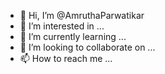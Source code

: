 - 👋 Hi, I’m @AmruthaParwatikar
- 👀 I’m interested in ...
- 🌱 I’m currently learning ...
- 💞️ I’m looking to collaborate on ...
- 📫 How to reach me ...

<!---
AmruthaParwatikar/AmruthaParwatikar is a ✨ special ✨ repository because its `README.md` (this file) appears on your GitHub profile.
You can click the Preview link to take a look at your changes.
--->
